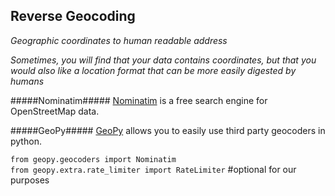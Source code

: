 ## Reverse Geocoding

*Geographic coordinates to human readable address*  

*Sometimes, you will find that your data contains coordinates, but that you would also like a location format that can be more easily digested by humans*


#####Nominatim#####
[Nominatim](https://nominatim.openstreetmap.org/) is a free search engine for OpenStreetMap data.

#####GeoPy#####
[GeoPy](https://geopy.readthedocs.io/en/stable/) allows you to easily use third party geocoders in python.


`from geopy.geocoders import Nominatim`  
`from geopy.extra.rate_limiter import RateLimiter` #optional for our purposes

